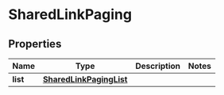 # SharedLinkPaging

## Properties
Name | Type | Description | Notes
------------ | ------------- | ------------- | -------------
**list** | [**SharedLinkPagingList**](SharedLinkPagingList.md) |  | 
